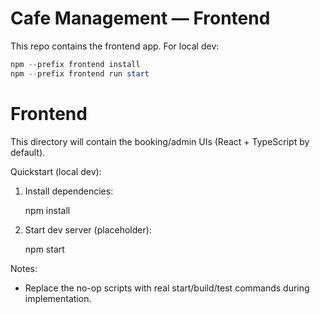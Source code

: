 # Cafe Management — Frontend

This repo contains the frontend app. For local dev:

```powershell
npm --prefix frontend install
npm --prefix frontend run start
```
# Frontend

This directory will contain the booking/admin UIs (React + TypeScript by default).

Quickstart (local dev):

1. Install dependencies:

   npm install

2. Start dev server (placeholder):

   npm start

Notes:
- Replace the no-op scripts with real start/build/test commands during implementation.
